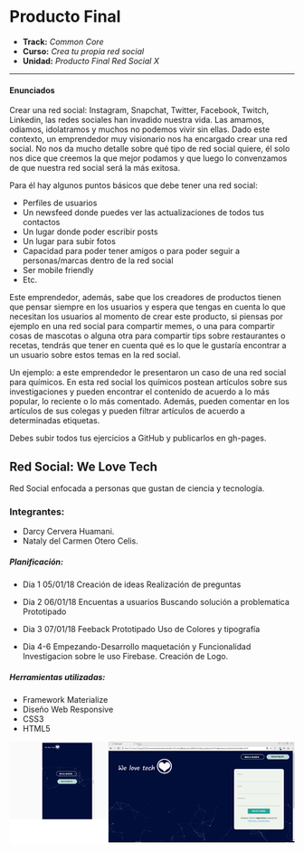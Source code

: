 # Producto Final
* **Track:** _Common Core_
* **Curso:** _Crea tu propia red social_
* **Unidad:** _Producto Final Red Social X_

---

#### Enunciados

Crear una red social: Instagram, Snapchat, Twitter, Facebook, Twitch, Linkedin, las redes sociales han invadido nuestra vida. Las amamos, odiamos, idolatramos y muchos no podemos vivir sin ellas. Dado este contexto, un emprendedor muy visionario nos ha encargado crear una red social. No nos da mucho detalle sobre qué tipo de red social quiere, él solo nos dice que creemos la que mejor podamos y que luego lo convenzamos de que nuestra red social será la más exitosa.

Para él hay algunos puntos básicos que debe tener una red social:

* Perfiles de usuarios
* Un newsfeed donde puedes ver las actualizaciones de todos tus contactos
* Un lugar donde poder escribir posts
* Un lugar para subir fotos
* Capacidad para poder tener amigos o para poder seguir a personas/marcas dentro de la red social
* Ser mobile friendly
* Etc.

Este emprendedor, además, sabe que los creadores de productos tienen que pensar siempre en los usuarios y espera que tengas en cuenta lo que necesitan los usuarios al momento de crear este producto, si piensas por ejemplo en una red social para compartir memes, o una para compartir cosas de mascotas o alguna otra para compartir tips sobre restaurantes o recetas, tendrás que tener en cuenta qué es lo que le gustaría encontrar a un usuario sobre estos temas en la red social.

Un ejemplo: a este emprendedor le presentaron un caso de una red social para químicos. En esta red social los químicos postean artículos sobre sus investigaciones y pueden encontrar el contenido de acuerdo a lo más popular, lo reciente o lo más comentado. Además, pueden comentar en los artículos de sus colegas y pueden filtrar artículos de acuerdo a determinadas etiquetas.

Debes subir todos tus ejercicios a GitHub y publicarlos en gh-pages.

## **Red Social: We Love Tech**

Red Social enfocada a personas que gustan de ciencia y tecnología.
### Integrantes:
* Darcy Cervera Huamani.
* Nataly del Carmen Otero Celis.

##### Planificación:
* Dia 1 05/01/18
Creación de ideas
Realización de preguntas

* Dia 2 06/01/18
Encuentas a usuarios
Buscando solución a problematica
Prototipado

* Dia 3 07/01/18 
Feeback Prototipado
Uso de Colores y tipografía

* Dia 4-6
Empezando-Desarrollo maquetación y Funcionalidad
Investigacion sobre le uso Firebase.
Creación de Logo.

##### Herramientas utilizadas:
* Framework Materialize
* Diseño Web Responsive
* CSS3
* HTML5

![web](assets/redsocial.png)